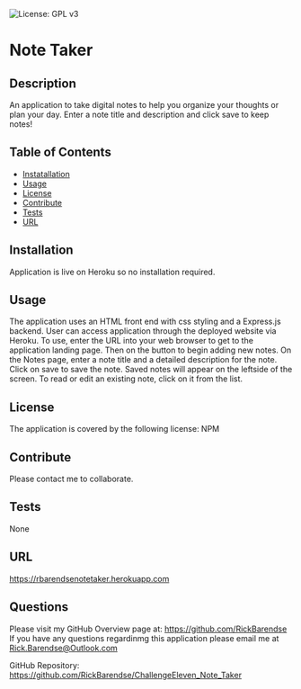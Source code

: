 ![License: GPL v3](https://img.shields.io/badge/License-NPM-yellow.svg)

# Note Taker

## Description
An application to take digital notes to help you organize your thoughts or plan your day.  Enter a note title and description and click save to keep notes!

## Table of Contents
* [Instatallation](#installation)
* [Usage](#usage)
* [License](#license)
* [Contribute](#contribute)
* [Tests](#tests)
* [URL](#URL)

## Installation
Application is live on Heroku so no installation required.

## Usage
The application uses an HTML front end with css styling and a Express.js backend.  User can access application through the deployed website via Heroku.  To use, enter the URL into your web browser to get to the application landing page.  Then on the button to begin adding new notes.  On the Notes page, enter a note title and a detailed description for the note.  Click on save to save the note.  Saved notes will appear on the leftside of the screen.  To read or edit an existing note, click on it from the list.

## License
The application is covered by the following license:  NPM
    
## Contribute
Please contact me to collaborate.
    
## Tests
None

## URL
https://rbarendsenotetaker.herokuapp.com

## Questions
Please visit my GitHub Overview page at: https://github.com/RickBarendse
If you have any questions regardinmg this application please email me at [Rick.Barendse@Outlook.com](Rick.Barendse@Outlook.com)

GitHub Repository:  https://github.com/RickBarendse/ChallengeEleven_Note_Taker
